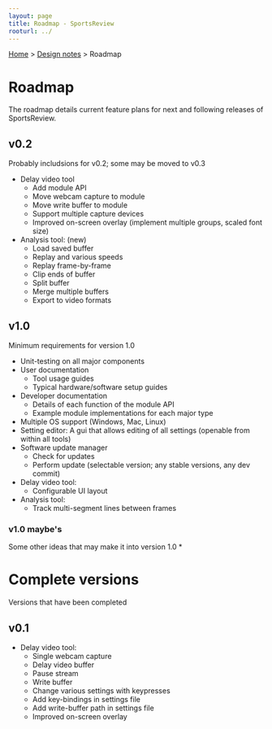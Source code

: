 ```yaml
---
layout: page
title: Roadmap - SportsReview
rooturl: ../
---
```


[Home](../) > [Design notes](./) > Roadmap

# Roadmap
The roadmap details current feature plans for next and following releases of SportsReview. 
	
## v0.2
Probably includsions for v0.2; some may be moved to v0.3
* Delay video tool
	* Add module API
	* Move webcam capture to module
	* Move write buffer to module
	* Support multiple capture devices
	* Improved on-screen overlay (implement multiple groups, scaled font size)
* Analysis tool: (new)
	* Load saved buffer
	* Replay and various speeds
	* Replay frame-by-frame
	* Clip ends of buffer
	* Split buffer
	* Merge multiple buffers
	* Export to video formats

## v1.0
Minimum requirements for version 1.0

* Unit-testing on all major components
* User documentation
	* Tool usage guides
	* Typical hardware/software setup guides
* Developer documentation
	* Details of each function of the module API
	* Example module implementations for each major type
* Multiple OS support (Windows, Mac, Linux)
* Setting editor: A gui that allows editing of all settings (openable from within all tools)
* Software update manager
	* Check for updates
	* Perform update (selectable version; any stable versions, any dev commit)
* Delay video tool:
	* Configurable UI layout
* Analysis tool:
	* Track multi-segment lines between frames

### v1.0 maybe's
Some other ideas that may make it into version 1.0
* 

# Complete versions
Versions that have been completed

## v0.1
* Delay video tool:
	* Single webcam capture
	* Delay video buffer
	* Pause stream
	* Write buffer
	* Change various settings with keypresses
	* Add key-bindings in settings file
	* Add write-buffer path in settings file
	* Improved on-screen overlay

